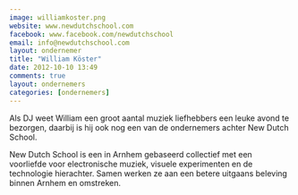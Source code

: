 ```yaml
---
image: williamkoster.png
website: www.newdutchschool.com
facebook: www.facebook.com/newdutchschool
email: info@newdutchschool.com
layout: ondernemer
title: "William Köster"
date: 2012-10-10 13:49
comments: true
layout: ondernemers
categories: [ondernemers]
---
```


Als DJ weet William een groot aantal muziek liefhebbers een leuke avond te bezorgen, daarbij is hij ook nog een van de ondernemers achter New Dutch School. 

New Dutch School is een in Arnhem gebaseerd collectief met een voorliefde voor electronische muziek, visuele experimenten en de technologie hierachter. Samen werken ze aan een betere uitgaans beleving binnen Arnhem en omstreken.



